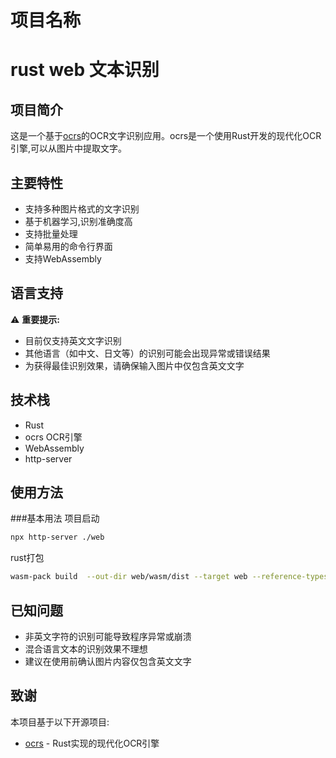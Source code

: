 # 项目名称
# rust web 文本识别

## 项目简介
这是一个基于[ocrs](https://github.com/robertknight/ocrs)的OCR文字识别应用。ocrs是一个使用Rust开发的现代化OCR引擎,可以从图片中提取文字。

## 主要特性
- 支持多种图片格式的文字识别
- 基于机器学习,识别准确度高
- 支持批量处理
- 简单易用的命令行界面
- 支持WebAssembly

## 语言支持
⚠️ **重要提示:**
- 目前仅支持英文文字识别
- 其他语言（如中文、日文等）的识别可能会出现异常或错误结果
- 为获得最佳识别效果，请确保输入图片中仅包含英文文字

## 技术栈
- Rust
- ocrs OCR引擎
- WebAssembly
- http-server

## 使用方法
###基本用法
项目启动
```bash
npx http-server ./web
```
rust打包
```bash
wasm-pack build  --out-dir web/wasm/dist --target web --reference-types --weak-refs
```


## 已知问题
- 非英文字符的识别可能导致程序异常或崩溃
- 混合语言文本的识别效果不理想
- 建议在使用前确认图片内容仅包含英文文字

## 致谢
本项目基于以下开源项目:
- [ocrs](https://github.com/robertknight/ocrs) - Rust实现的现代化OCR引擎

